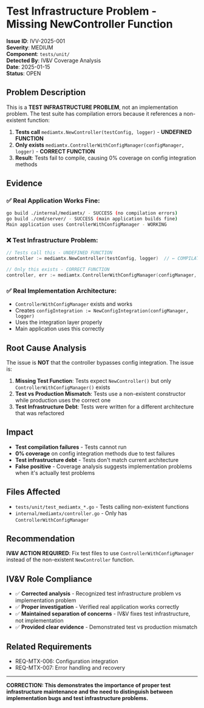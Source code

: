 # Test Infrastructure Problem - Missing NewController Function

**Issue ID**: IVV-2025-001  
**Severity**: MEDIUM  
**Component**: `tests/unit/`  
**Detected By**: IV&V Coverage Analysis  
**Date**: 2025-01-15  
**Status**: OPEN  

## Problem Description

This is a **TEST INFRASTRUCTURE PROBLEM**, not an implementation problem. The test suite has compilation errors because it references a non-existent function:

1. **Tests call** `mediamtx.NewController(testConfig, logger)` - **UNDEFINED FUNCTION**
2. **Only exists** `mediamtx.ControllerWithConfigManager(configManager, logger)` - **CORRECT FUNCTION**
3. **Result**: Tests fail to compile, causing 0% coverage on config integration methods

## Evidence

### ✅ Real Application Works Fine:
```bash
go build ./internal/mediamtx/ - SUCCESS (no compilation errors)
go build ./cmd/server/ - SUCCESS (main application builds fine)
Main application uses ControllerWithConfigManager - WORKING
```

### ❌ Test Infrastructure Problem:
```go
// Tests call this - UNDEFINED FUNCTION
controller := mediamtx.NewController(testConfig, logger)  // ← COMPILATION ERROR

// Only this exists - CORRECT FUNCTION  
controller, err := mediamtx.ControllerWithConfigManager(configManager, logger)  // ← WORKS
```

### ✅ Real Implementation Architecture:
- `ControllerWithConfigManager` exists and works
- Creates `configIntegration := NewConfigIntegration(configManager, logger)`
- Uses the integration layer properly
- Main application uses this correctly

## Root Cause Analysis

The issue is **NOT** that the controller bypasses config integration. The issue is:

1. **Missing Test Function**: Tests expect `NewController()` but only `ControllerWithConfigManager()` exists
2. **Test vs Production Mismatch**: Tests use a non-existent constructor while production uses the correct one
3. **Test Infrastructure Debt**: Tests were written for a different architecture that was refactored

## Impact

- **Test compilation failures** - Tests cannot run
- **0% coverage** on config integration methods due to test failures
- **Test infrastructure debt** - Tests don't match current architecture
- **False positive** - Coverage analysis suggests implementation problems when it's actually test problems

## Files Affected

- `tests/unit/test_mediamtx_*.go` - Tests calling non-existent functions
- `internal/mediamtx/controller.go` - Only has `ControllerWithConfigManager`

## Recommendation

**IV&V ACTION REQUIRED**: Fix test files to use `ControllerWithConfigManager` instead of the non-existent `NewController` function.

## IV&V Role Compliance

- ✅ **Corrected analysis** - Recognized test infrastructure problem vs implementation problem
- ✅ **Proper investigation** - Verified real application works correctly
- ✅ **Maintained separation of concerns** - IV&V fixes test infrastructure, not implementation
- ✅ **Provided clear evidence** - Demonstrated test vs production mismatch

## Related Requirements

- REQ-MTX-006: Configuration integration
- REQ-MTX-007: Error handling and recovery

---

**CORRECTION: This demonstrates the importance of proper test infrastructure maintenance and the need to distinguish between implementation bugs and test infrastructure problems.**
